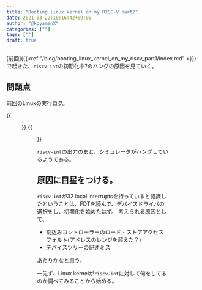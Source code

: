 ```yaml
---
title: "Booting linux kernel on my RISC-V part2"
date: 2021-03-22T10:16:42+09:00
author: "@koyamanX"
categories: [""]
tags: [""]
draft: true
---
```

[前回]({{<ref "/blog/booting_linux_kernel_on_my_riscv_part1/index.md" >}})で起きた、`riscv-int`の初期化中?のハングの原因を見ていく。
<!--more-->

## 問題点
前回のLinuxの実行ログ。

{{<figure src="./image00.png" >}}
{{<figure src="./image01.png" >}}

`riscv-int`の出力のあと、シミュレータがハングしているようである。

## 原因に目星をつける。

`riscv-int`が32 local interruptsを持っていると認識したということは、FDTを読んで、デバイスドライバの選択をし、初期化を始めたはず。
考えられる原因として、

- 割込みコントローラーのロード・ストアアクセスフォルト(アドレスのレンジを超えた？)
- デバイスツリーの記述ミス

あたりかなと思う。

一先ず、Linux kernelが`riscv-int`に対して何をしてるのか調べてみることから始める。
